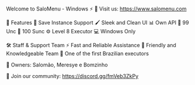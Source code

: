 Welcome to SaloMenu - Windows ⚡
🔗 Visit us: https://www.salomenu.com

🌟 Features
🎯 Save Instance Support
🖌️ Sleek and Clean UI
📊 Own API
💎 99 Unc
💎 100 Sunc
⚙️ Level 8 Executor
💻 Windows Only

🛠️ Staff & Support Team
⚡ Fast and Reliable Assistance
🤝 Friendly and Knowledgeable Team
💎 One of the first Brazilian executors

👑 Owners: Salomão, Meresye e Bomzinho

📌 Join our community: https://discord.gg/fmVeb3ZkPy
